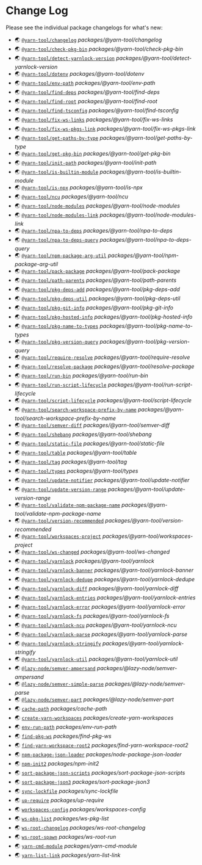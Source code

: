 # Change Log

Please see the individual package changelogs for what's new:

* 🌏 [`@yarn-tool/changelog`](./packages/@yarn-tool/changelog/CHANGELOG.md "packages/@yarn-tool/changelog") *packages/@yarn-tool/changelog*
* 🌏 [`@yarn-tool/check-pkg-bin`](./packages/@yarn-tool/check-pkg-bin/CHANGELOG.md "packages/@yarn-tool/check-pkg-bin") *packages/@yarn-tool/check-pkg-bin*
* 🌏 [`@yarn-tool/detect-yarnlock-version`](./packages/@yarn-tool/detect-yarnlock-version/CHANGELOG.md "packages/@yarn-tool/detect-yarnlock-version") *packages/@yarn-tool/detect-yarnlock-version*
* 🌏 [`@yarn-tool/dotenv`](./packages/@yarn-tool/dotenv/CHANGELOG.md "packages/@yarn-tool/dotenv") *packages/@yarn-tool/dotenv*
* 🌏 [`@yarn-tool/env-path`](./packages/@yarn-tool/env-path/CHANGELOG.md "packages/@yarn-tool/env-path") *packages/@yarn-tool/env-path*
* 🌏 [`@yarn-tool/find-deps`](./packages/@yarn-tool/find-deps/CHANGELOG.md "packages/@yarn-tool/find-deps") *packages/@yarn-tool/find-deps*
* 🌏 [`@yarn-tool/find-root`](./packages/@yarn-tool/find-root/CHANGELOG.md "packages/@yarn-tool/find-root") *packages/@yarn-tool/find-root*
* 🌏 [`@yarn-tool/find-tsconfig`](./packages/@yarn-tool/find-tsconfig/CHANGELOG.md "packages/@yarn-tool/find-tsconfig") *packages/@yarn-tool/find-tsconfig*
* 🌏 [`@yarn-tool/fix-ws-links`](./packages/@yarn-tool/fix-ws-links/CHANGELOG.md "packages/@yarn-tool/fix-ws-links") *packages/@yarn-tool/fix-ws-links*
* 🌏 [`@yarn-tool/fix-ws-pkgs-link`](./packages/@yarn-tool/fix-ws-pkgs-link/CHANGELOG.md "packages/@yarn-tool/fix-ws-pkgs-link") *packages/@yarn-tool/fix-ws-pkgs-link*
* 🌏 [`@yarn-tool/get-paths-by-type`](./packages/@yarn-tool/get-paths-by-type/CHANGELOG.md "packages/@yarn-tool/get-paths-by-type") *packages/@yarn-tool/get-paths-by-type*
* 🌏 [`@yarn-tool/get-pkg-bin`](./packages/@yarn-tool/get-pkg-bin/CHANGELOG.md "packages/@yarn-tool/get-pkg-bin") *packages/@yarn-tool/get-pkg-bin*
* 🌏 [`@yarn-tool/init-path`](./packages/@yarn-tool/init-path/CHANGELOG.md "packages/@yarn-tool/init-path") *packages/@yarn-tool/init-path*
* 🌏 [`@yarn-tool/is-builtin-module`](./packages/@yarn-tool/is-builtin-module/CHANGELOG.md "packages/@yarn-tool/is-builtin-module") *packages/@yarn-tool/is-builtin-module*
* 🌏 [`@yarn-tool/is-npx`](./packages/@yarn-tool/is-npx/CHANGELOG.md "packages/@yarn-tool/is-npx") *packages/@yarn-tool/is-npx*
* 🌏 [`@yarn-tool/ncu`](./packages/@yarn-tool/ncu/CHANGELOG.md "packages/@yarn-tool/ncu") *packages/@yarn-tool/ncu*
* 🌏 [`@yarn-tool/node-modules`](./packages/@yarn-tool/node-modules/CHANGELOG.md "packages/@yarn-tool/node-modules") *packages/@yarn-tool/node-modules*
* 🌏 [`@yarn-tool/node-modules-link`](./packages/@yarn-tool/node-modules-link/CHANGELOG.md "packages/@yarn-tool/node-modules-link") *packages/@yarn-tool/node-modules-link*
* 🌏 [`@yarn-tool/npa-to-deps`](./packages/@yarn-tool/npa-to-deps/CHANGELOG.md "packages/@yarn-tool/npa-to-deps") *packages/@yarn-tool/npa-to-deps*
* 🌏 [`@yarn-tool/npa-to-deps-query`](./packages/@yarn-tool/npa-to-deps-query/CHANGELOG.md "packages/@yarn-tool/npa-to-deps-query") *packages/@yarn-tool/npa-to-deps-query*
* 🌏 [`@yarn-tool/npm-package-arg-util`](./packages/@yarn-tool/npm-package-arg-util/CHANGELOG.md "packages/@yarn-tool/npm-package-arg-util") *packages/@yarn-tool/npm-package-arg-util*
* 🌏 [`@yarn-tool/pack-package`](./packages/@yarn-tool/pack-package/CHANGELOG.md "packages/@yarn-tool/pack-package") *packages/@yarn-tool/pack-package*
* 🌏 [`@yarn-tool/path-parents`](./packages/@yarn-tool/path-parents/CHANGELOG.md "packages/@yarn-tool/path-parents") *packages/@yarn-tool/path-parents*
* 🌏 [`@yarn-tool/pkg-deps-add`](./packages/@yarn-tool/pkg-deps-add/CHANGELOG.md "packages/@yarn-tool/pkg-deps-add") *packages/@yarn-tool/pkg-deps-add*
* 🌏 [`@yarn-tool/pkg-deps-util`](./packages/@yarn-tool/pkg-deps-util/CHANGELOG.md "packages/@yarn-tool/pkg-deps-util") *packages/@yarn-tool/pkg-deps-util*
* 🌏 [`@yarn-tool/pkg-git-info`](./packages/@yarn-tool/pkg-git-info/CHANGELOG.md "packages/@yarn-tool/pkg-git-info") *packages/@yarn-tool/pkg-git-info*
* 🌏 [`@yarn-tool/pkg-hosted-info`](./packages/@yarn-tool/pkg-hosted-info/CHANGELOG.md "packages/@yarn-tool/pkg-hosted-info") *packages/@yarn-tool/pkg-hosted-info*
* 🌏 [`@yarn-tool/pkg-name-to-types`](./packages/@yarn-tool/pkg-name-to-types/CHANGELOG.md "packages/@yarn-tool/pkg-name-to-types") *packages/@yarn-tool/pkg-name-to-types*
* 🌏 [`@yarn-tool/pkg-version-query`](./packages/@yarn-tool/pkg-version-query/CHANGELOG.md "packages/@yarn-tool/pkg-version-query") *packages/@yarn-tool/pkg-version-query*
* 🌏 [`@yarn-tool/require-resolve`](./packages/@yarn-tool/require-resolve/CHANGELOG.md "packages/@yarn-tool/require-resolve") *packages/@yarn-tool/require-resolve*
* 🌏 [`@yarn-tool/resolve-package`](./packages/@yarn-tool/resolve-package/CHANGELOG.md "packages/@yarn-tool/resolve-package") *packages/@yarn-tool/resolve-package*
* 🌏 [`@yarn-tool/run-bin`](./packages/@yarn-tool/run-bin/CHANGELOG.md "packages/@yarn-tool/run-bin") *packages/@yarn-tool/run-bin*
* 🌏 [`@yarn-tool/run-script-lifecycle`](./packages/@yarn-tool/run-script-lifecycle/CHANGELOG.md "packages/@yarn-tool/run-script-lifecycle") *packages/@yarn-tool/run-script-lifecycle*
* 🌏 [`@yarn-tool/script-lifecycle`](./packages/@yarn-tool/script-lifecycle/CHANGELOG.md "packages/@yarn-tool/script-lifecycle") *packages/@yarn-tool/script-lifecycle*
* 🌏 [`@yarn-tool/search-workspace-prefix-by-name`](./packages/@yarn-tool/search-workspace-prefix-by-name/CHANGELOG.md "packages/@yarn-tool/search-workspace-prefix-by-name") *packages/@yarn-tool/search-workspace-prefix-by-name*
* 🌏 [`@yarn-tool/semver-diff`](./packages/@yarn-tool/semver-diff/CHANGELOG.md "packages/@yarn-tool/semver-diff") *packages/@yarn-tool/semver-diff*
* 🌏 [`@yarn-tool/shebang`](./packages/@yarn-tool/shebang/CHANGELOG.md "packages/@yarn-tool/shebang") *packages/@yarn-tool/shebang*
* 🌏 [`@yarn-tool/static-file`](./packages/@yarn-tool/static-file/CHANGELOG.md "packages/@yarn-tool/static-file") *packages/@yarn-tool/static-file*
* 🌏 [`@yarn-tool/table`](./packages/@yarn-tool/table/CHANGELOG.md "packages/@yarn-tool/table") *packages/@yarn-tool/table*
* 🌏 [`@yarn-tool/tag`](./packages/@yarn-tool/tag/CHANGELOG.md "packages/@yarn-tool/tag") *packages/@yarn-tool/tag*
* 🌏 [`@yarn-tool/types`](./packages/@yarn-tool/types/CHANGELOG.md "packages/@yarn-tool/types") *packages/@yarn-tool/types*
* 🌏 [`@yarn-tool/update-notifier`](./packages/@yarn-tool/update-notifier/CHANGELOG.md "packages/@yarn-tool/update-notifier") *packages/@yarn-tool/update-notifier*
* 🌏 [`@yarn-tool/update-version-range`](./packages/@yarn-tool/update-version-range/CHANGELOG.md "packages/@yarn-tool/update-version-range") *packages/@yarn-tool/update-version-range*
* 🌏 [`@yarn-tool/validate-npm-package-name`](./packages/@yarn-tool/validate-npm-package-name/CHANGELOG.md "packages/@yarn-tool/validate-npm-package-name") *packages/@yarn-tool/validate-npm-package-name*
* 🌏 [`@yarn-tool/version-recommended`](./packages/@yarn-tool/version-recommended/CHANGELOG.md "packages/@yarn-tool/version-recommended") *packages/@yarn-tool/version-recommended*
* 🌏 [`@yarn-tool/workspaces-project`](./packages/@yarn-tool/workspaces-project/CHANGELOG.md "packages/@yarn-tool/workspaces-project") *packages/@yarn-tool/workspaces-project*
* 🌏 [`@yarn-tool/ws-changed`](./packages/@yarn-tool/ws-changed/CHANGELOG.md "packages/@yarn-tool/ws-changed") *packages/@yarn-tool/ws-changed*
* 🌏 [`@yarn-tool/yarnlock`](./packages/@yarn-tool/yarnlock/CHANGELOG.md "packages/@yarn-tool/yarnlock") *packages/@yarn-tool/yarnlock*
* 🌏 [`@yarn-tool/yarnlock-banner`](./packages/@yarn-tool/yarnlock-banner/CHANGELOG.md "packages/@yarn-tool/yarnlock-banner") *packages/@yarn-tool/yarnlock-banner*
* 🌏 [`@yarn-tool/yarnlock-dedupe`](./packages/@yarn-tool/yarnlock-dedupe/CHANGELOG.md "packages/@yarn-tool/yarnlock-dedupe") *packages/@yarn-tool/yarnlock-dedupe*
* 🌏 [`@yarn-tool/yarnlock-diff`](./packages/@yarn-tool/yarnlock-diff/CHANGELOG.md "packages/@yarn-tool/yarnlock-diff") *packages/@yarn-tool/yarnlock-diff*
* 🌏 [`@yarn-tool/yarnlock-entries`](./packages/@yarn-tool/yarnlock-entries/CHANGELOG.md "packages/@yarn-tool/yarnlock-entries") *packages/@yarn-tool/yarnlock-entries*
* 🌏 [`@yarn-tool/yarnlock-error`](./packages/@yarn-tool/yarnlock-error/CHANGELOG.md "packages/@yarn-tool/yarnlock-error") *packages/@yarn-tool/yarnlock-error*
* 🌏 [`@yarn-tool/yarnlock-fs`](./packages/@yarn-tool/yarnlock-fs/CHANGELOG.md "packages/@yarn-tool/yarnlock-fs") *packages/@yarn-tool/yarnlock-fs*
* 🌏 [`@yarn-tool/yarnlock-ncu`](./packages/@yarn-tool/yarnlock-ncu/CHANGELOG.md "packages/@yarn-tool/yarnlock-ncu") *packages/@yarn-tool/yarnlock-ncu*
* 🌏 [`@yarn-tool/yarnlock-parse`](./packages/@yarn-tool/yarnlock-parse/CHANGELOG.md "packages/@yarn-tool/yarnlock-parse") *packages/@yarn-tool/yarnlock-parse*
* 🌏 [`@yarn-tool/yarnlock-stringify`](./packages/@yarn-tool/yarnlock-stringify/CHANGELOG.md "packages/@yarn-tool/yarnlock-stringify") *packages/@yarn-tool/yarnlock-stringify*
* 🌏 [`@yarn-tool/yarnlock-util`](./packages/@yarn-tool/yarnlock-util/CHANGELOG.md "packages/@yarn-tool/yarnlock-util") *packages/@yarn-tool/yarnlock-util*
* 🌏 [`@lazy-node/semver-ampersand`](./packages/@lazy-node/semver-ampersand/CHANGELOG.md "packages/@lazy-node/semver-ampersand") *packages/@lazy-node/semver-ampersand*
* 🌏 [`@lazy-node/semver-simple-parse`](./packages/@lazy-node/semver-parse/CHANGELOG.md "packages/@lazy-node/semver-parse") *packages/@lazy-node/semver-parse*
* 🌏 [`@lazy-node/semver-part`](./packages/@lazy-node/semver-part/CHANGELOG.md "packages/@lazy-node/semver-part") *packages/@lazy-node/semver-part*
* 🌏 [`cache-path`](./packages/cache-path/CHANGELOG.md "packages/cache-path") *packages/cache-path*
* 🌏 [`create-yarn-workspaces`](./packages/create-yarn-workspaces/CHANGELOG.md "packages/create-yarn-workspaces") *packages/create-yarn-workspaces*
* 🌏 [`env-run-path`](./packages/env-run-path/CHANGELOG.md "packages/env-run-path") *packages/env-run-path*
* 🌏 [`find-pkg-ws`](./packages/find-pkg-ws/CHANGELOG.md "packages/find-pkg-ws") *packages/find-pkg-ws*
* 🌏 [`find-yarn-workspace-root2`](./packages/find-yarn-workspace-root2/CHANGELOG.md "packages/find-yarn-workspace-root2") *packages/find-yarn-workspace-root2*
* 🌏 [`npm-package-json-loader`](./packages/node-package-json-loader/CHANGELOG.md "packages/node-package-json-loader") *packages/node-package-json-loader*
* 🌏 [`npm-init2`](./packages/npm-init2/CHANGELOG.md "packages/npm-init2") *packages/npm-init2*
* 🌏 [`sort-package-json-scripts`](./packages/sort-package-json-scripts/CHANGELOG.md "packages/sort-package-json-scripts") *packages/sort-package-json-scripts*
* 🌏 [`sort-package-json3`](./packages/sort-package-json3/CHANGELOG.md "packages/sort-package-json3") *packages/sort-package-json3*
* 🌏 [`sync-lockfile`](./packages/sync-lockfile/CHANGELOG.md "packages/sync-lockfile") *packages/sync-lockfile*
* 🌏 [`up-require`](./packages/up-require/CHANGELOG.md "packages/up-require") *packages/up-require*
* 🌏 [`workspaces-config`](./packages/workspaces-config/CHANGELOG.md "packages/workspaces-config") *packages/workspaces-config*
* 🌏 [`ws-pkg-list`](./packages/ws-pkg-list/CHANGELOG.md "packages/ws-pkg-list") *packages/ws-pkg-list*
* 🌏 [`ws-root-changelog`](./packages/ws-root-changelog/CHANGELOG.md "packages/ws-root-changelog") *packages/ws-root-changelog*
* 🌏 [`ws-root-spawn`](./packages/ws-root-run/CHANGELOG.md "packages/ws-root-run") *packages/ws-root-run*
* 🌏 [`yarn-cmd-module`](./packages/yarn-cmd-module/CHANGELOG.md "packages/yarn-cmd-module") *packages/yarn-cmd-module*
* 🌏 [`yarn-list-link`](./packages/yarn-list-link/CHANGELOG.md "packages/yarn-list-link") *packages/yarn-list-link*

